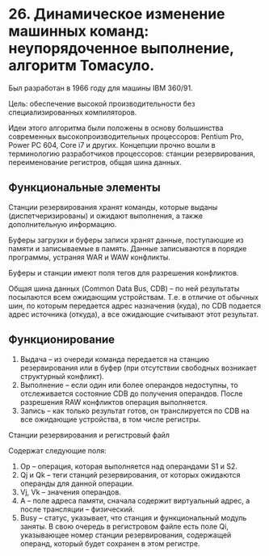 # 26. Динамическое изменение машинных команд: неупорядоченное выполнение, алгоритм Томасуло.

Был разработан в 1966 году для машины IBM 360/91.

Цель: обеспечение высокой производительности без специализированных компиляторов.

Идеи этого алгоритма были положены в основу большинства современных высокопроизводительных процессоров: Pentium Pro, Power PC 604, Core i7 и других. Концепции прочно вошли в терминологию разработчиков процессоров: станции резервирования, переименование регистров, общая шина данных.

## Функциональные элементы

Станции резервирования хранят команды, которые выданы (диспетчеризированы) и ожидают выполнения, а также дополнительную информацию.

Буферы загрузки и буферы записи хранят данные, поступающие из памяти и записываемые в память. Данные записываются в порядке программы, устраняя WAR и WAW конфликты.

Буферы и станции имеют поля тегов для разрешения конфликтов.

Общая шина данных (Common Data Bus, CDB) – по ней результаты посылаются всем ожидающим устройствам. Т.е. в отличие от обычных шин, по которым передается адрес назначения (куда), по CDB подается адрес источника (откуда), а все ожидающие считывают этот результат.

## Функционирование

1. Выдача – из очереди команда передается на станцию резервирования или в буфер (при отсутствии свободных возникает структурный конфликт).
2. Выполнение – если один или более операндов недоступны, то отслеживается состояние CDB до получения операндов. После разрешения RAW конфликтов операция выполняется.
3. Запись – как только результат готов, он транслируется по CDB на все ожидающие устройства, в том числе регистры.

Станции резервирования и регистровый файл

Содержат следующие поля:

1. Op – операция, которая выполняется над операндами S1 и S2.
2. Qj и Qk – теги станций резервирования, от которых ожидаются операнды
для данной операции.
3. Vj, Vk – значения операндов.
4. А – поле адреса памяти, сначала содержит виртуальный адрес, а после
трансляции – физический.
5. Busy – статус, указывает, что станция и функциональный модуль заняты.
В свою очередь в регистровом файле есть поле Qi, указывающее номер станции резервирования, содержащей операнд, который будет сохранен в этом регистре.